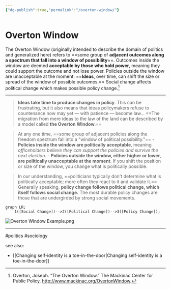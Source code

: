 ```yaml
---
{"dg-publish":true,"permalink":"/overton-window/"}
---
```



# Overton Window

The Overton Window (originally intended to describe the domain of politics and generalized here) refers to ==some group of **adjacent outcomes along a spectrum that fall into a window of possibility**==. Outcomes inside the window are deemed **acceptable by those who hold power**, meaning they could support the outcome and not lose power. Policies outside the window are unacceptable at the moment. ==**Ideas**, over time, can shift the size or spread of the window of possible outcomes.== Social change affects political change which makes possible policy change.[^1]

---


> **Ideas take time to produce changes in policy**. This can be frustrating, but it also means that ideas policymakers refuse to countenance now may yet — with patience — become law... ==The migration from mere ideas to the law of the land can be described by a model called **the Overton Window**.==

> At any one time, ==some group of adjacent policies along the freedom spectrum fall into a "window of political possibility."==
	- **Policies inside the window are politically acceptable**, meaning *officeholders believe they can support the policies and survive the next election*. 
	- **Policies outside the window, either higher or lower, are politically unacceptable at the moment**. If you shift the position or size of the window, you change what is politically possible.

> In our understanding, ==politicians typically don't determine what is politically acceptable; more often they react to it and validate it.== Generally speaking, **policy change follows political change, which itself follows social change.** The most durable policy changes are those that are undergirded by strong social movements.

```mermaid
graph LR;
    1([Social Change])-->2([Political Change])-->3([Policy Change]);
```

![Overton Window Example.png](/img/user/Attachments/Overton%20Window%20Example.png)

---
#politics #sociology

see also:
- [[Changing self-identity is a toe-in-the-door\|Changing self-identity is a toe-in-the-door]]

[^1]: Overton, Joseph. “The Overton Window.” The Mackinac Center for Public Policy, http://www.mackinac.org/OvertonWindow. 